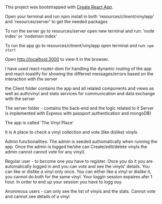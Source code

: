 This project was bootstrapped with [Create React App](https://github.com/facebook/create-react-app).

Open your terminal and run npm install in both 'resources/clinent/vinylapp' and 'resources/server' to get the needed packages

To run the server go to resources/server open new terminal  and run:
'node index' or 'nodemon index'

To run the app go to resources/clinent/vinylapp  open terminal and run:
 `npm start`

Open [http://localhost:3000](http://localhost:3000) to view it in the browser.

I have used react-router-dom for handling the dynamic routing of the app and react-toastify for showing the differnet messages/errors based on the interaction with the server 

the Client folder contains the app and all related components and views as well as auth/vinyl and stats services for communication and data exchange with the server 

The server folder - contains the back-end and the logic related to it Server is implemented with Express with passport authentication and mongoDB)

The app is called 'The Vinyl Place'

It is A place to check a vinyl collection and vote (like dislike) vinyls.

Admin functionalities: The admin is seeded authomatically when running the app. Once the admin is logged he/she can Create/edit/delete vinyls  the admin cannot  cannot vote for any vinyl).

Regular user - to become one you have to register. Once you do it you are automatically logged in and you can vote and see the vinyls' details. You can like or dislike a vinyl only once. You can either like a vinyl or dislike it, you cannot do both for the same vinyl. Your loggin session expaires afer 1 hour. In order to end up your session you have to logg ouy

Anonimous users - can only see the list of vinyls and the stats. Cannot vote and cannot see details of a vinyl

